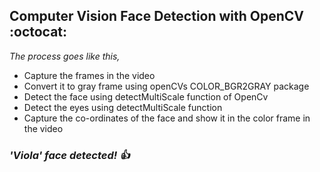 ## Computer Vision Face Detection with OpenCV :octocat: 


*The process goes like this,*

- Capture the frames in the video
- Convert it to gray frame using openCVs COLOR_BGR2GRAY package
- Detect the face using detectMultiScale function of OpenCv
- Detect the eyes using detectMultiScale function 
- Capture the co-ordinates of the face and show it in the color frame in the video

### *'Viola' face detected! :+1:*
